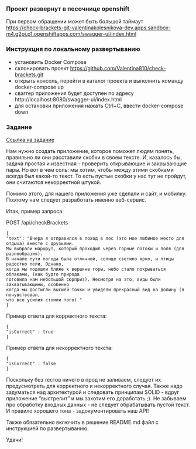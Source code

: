 ### Проект развернут в песочнице openshift

При первом обращении может быть большой таймаут  
https://check-brackets-git-valentinakolesnikova-dev.apps.sandbox-m4.g2pi.p1.openshiftapps.com/swagger-ui/index.html

### Инструкция по локальному развертыванию

- установить Docker Compose
- склонировать проект https://github.com/Valentina810/check-brackets.git
- открыть консоль, перейти в каталог проекта и выполнить команду docker-compose up
- сваггер приложения будет доступен по адресу http://localhost:8080/swagger-ui/index.html
- для остановки приложения нажать Ctrl+C, ввести docker-compose down

### Задание 

[Ссылка на задание](https://beautifulcode.sber.ru/task/java)

Нам нужно создать приложение, которое поможет людям понять, правильно ли они расставили скобки в своем тексте. И, казалось бы, задача простая и известная - проверить открывающие и закрывающие пары. Но вот в чем соль: мы хотим, чтобы между этими скобками всегда был какой-то текст. То есть пустые скобки у нас тут не пройдут, они считаются некорректной штукой.

Помимо этого, для нашего приложения уже сделали и сайт, и мобилку. Поэтому нам следует разработать именно веб-сервис.

Итак, пример запроса:

POST /api/checkBrackets

```
{
"text": "Вчера я отправился в поход в лес (это мое любимое место для отдыха) вместе с друзьями. 
Мы выбрали маршрут, который проходил через горные потоки и поля (для разнообразия). 
В начале пути погода была отличной, солнце светило ярко, и птицы радостно пели. Однако, 
когда мы подошли ближе к вершине горы, небо стало покрываться облаками, (как будто природа 
готовила нам небольшой сюрприз). Несмотря на это, виды были захватывающими, особенно 
когда мы достигли высшей точки и увидели прекрасный вид на долину (я почувствовал, 
что все усилия стоили того)."
}
```

Пример ответа для корректного текста:

```
{
"isCorrect" : true
}
```

Пример ответа для некорректного текста:

```
{
"isCorrect" : false
}
```

Поскольку без тестов ничего в прод не заливаем, следует их предусмотреть для корректного и некорректного случая. Также надо задуматься над архитектурой и следовать принципам SOLID - вдруг приложение “выстрелит” и мы захотим его доработать ;). Не забываем про обработку входных данных - не следует обрабатывать пустой текст. И правило хорошего тона - задокументировать наш API!

Также обязательно включить в решение README.md файл с инструкцией по развертыванию.

Удачи!